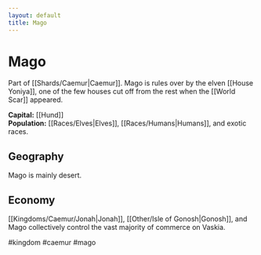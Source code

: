 ```yaml
---
layout: default
title: Mago
---
```


# Mago

Part of [[Shards/Caemur|Caemur]]. Mago is rules over by the elven [[House Yoniya]], one of the few houses cut off from the rest when the [[World Scar]] appeared.

**Capital:** [[Hund]]<br>
**Population:** [[Races/Elves|Elves]], [[Races/Humans|Humans]], and exotic races.

## Geography
Mago is mainly desert.

## Economy
[[Kingdoms/Caemur/Jonah|Jonah]], [[Other/Isle of Gonosh|Gonosh]], and Mago collectively control the vast majority of commerce on Vaskia.

#kingdom #caemur #mago